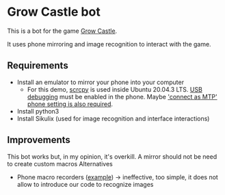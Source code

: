 # Grow Castle bot
This is a bot for the game [Grow Castle](https://play.google.com/store/apps/details?id=com.raongames.growcastle&hl=en&gl=US).

It uses phone mirroring and image recognition to interact with the game.


## Requirements
- Install an emulator to mirror your phone into your computer
    - For this demo, [scrcpy](https://github.com/Genymobile/scrcpy) is used inside Ubuntu 20.04.3 LTS.
    [USB debugging](https://www.youtube.com/watch?v=Ucs34BkfPB0&t=25s) must be enabled in the phone. Maybe ['connect as MTP' phone setting is also required](https://stackoverflow.com/questions/28704636/insufficient-permissions-for-device-in-android-studio-workspace-running-in-opens).
- Install python3
- Install Sikulix (used for image recognition and interface interactions)



## Improvements
This bot works but, in my opinion, it's overkill. A mirror should not be need to create custom macros
Alternatives
- Phone macro recorders ([example](https://www.youtube.com/watch?v=5SjC2PHPsTo&t=46s&ab_channel=BruceCollins&t=46s)) -> ineffective, too simple, it does not allow to introduce our code to recognize images
